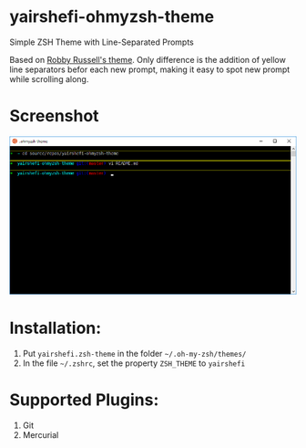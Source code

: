 # yairshefi-ohmyzsh-theme
Simple ZSH Theme with Line-Separated Prompts

Based on [Robby Russell's theme](https://github.com/robbyrussell/oh-my-zsh/blob/master/themes/robbyrussell.zsh-theme).
Only difference is the addition of yellow line separators befor each new prompt, making it easy to spot new prompt while scrolling along.

# Screenshot
![Screenshot](screenshot.png)

# Installation:
1. Put `yairshefi.zsh-theme`	in the folder `~/.oh-my-zsh/themes/`
2. In the file `~/.zshrc`, set the property `ZSH_THEME` to `yairshefi`

# Supported Plugins:
1. Git
2. Mercurial
